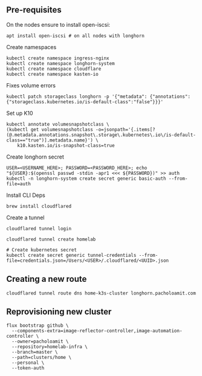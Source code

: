 ## Pre-requisites

On the nodes ensure to install open-iscsi:

```
apt install open-iscsi # on all nodes with longhorn
```

Create namespaces

```
kubectl create namespace ingress-nginx
kubectl create namespace longhorn-system
kubectl create namespace cloudflare
kubectl create namespace kasten-io
```

Fixes volume errors

```
kubectl patch storageclass longhorn -p '{"metadata": {"annotations":{"storageclass.kubernetes.io/is-default-class":"false"}}}'
```

Set up K10

```
kubectl annotate volumesnapshotclass \
(kubectl get volumesnapshotclass -o=jsonpath='{.items[?(@.metadata.annotations.snapshot\.storage\.kubernetes\.io\/is-default-class=="true")].metadata.name}') \
    k10.kasten.io/is-snapshot-class=true
```

Create longhorn secret

```
USER=<USERNAME_HERE>; PASSWORD=<PASSWORD_HERE>; echo "${USER}:$(openssl passwd -stdin -apr1 <<< ${PASSWORD})" >> auth
kubectl -n longhorn-system create secret generic basic-auth --from-file=auth
```

Install CLI Deps

```
brew install cloudflared
```

Create a tunnel

```
cloudflared tunnel login

cloudflared tunnel create homelab

# Create kubernetes secret
kubectl create secret generic tunnel-credentials --from-file=credentials.json=/Users/<USER>/.cloudflared/<UUID>.json
```

## Creating a new route

```
cloudflared tunnel route dns home-k3s-cluster longhorn.pacholoamit.com
```

## Reprovisioning new cluster

```
flux bootstrap github \
  --components-extra=image-reflector-controller,image-automation-controller \
  --owner=pacholoamit \
  --repository=homelab-infra \
  --branch=master \
  --path=clusters/home \
  --personal \
  --token-auth
```
